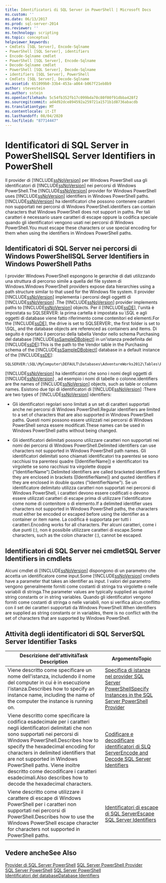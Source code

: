 ```yaml
---
title: Identificatori di SQL Server in PowerShell | Microsoft Docs
ms.custom: ''
ms.date: 06/13/2017
ms.prod: sql-server-2014
ms.reviewer: ''
ms.technology: scripting
ms.topic: conceptual
helpviewer_keywords:
- Cmdlets [SQL Server], Encode-Sqlname
- PowerShell [SQL Server], identifiers
- Encode-Sqlname cmdlet
- PowerShell [SQL Server], Encode-Sqlname
- Decode-Sqlname cmdlet
- PowerShell [SQL Server], Decode-Sqlname
- identifiers [SQL Server], PowerShell
- Cmdlets [SQL Server], Decode-Sqlname
ms.assetid: 651099b0-33b4-453a-a864-b067f21eb8b9
author: stevestein
ms.author: sstein
ms.openlocfilehash: 5c54fb352fb17c099bda78c80f00f91dbba428f2
ms.sourcegitcommit: ad4d92dce894592a259721a1571b1d8736abacdb
ms.translationtype: MT
ms.contentlocale: it-IT
ms.lasthandoff: 08/04/2020
ms.locfileid: "87714447"
---
```

# <a name="sql-server-identifiers-in-powershell"></a><span data-ttu-id="7338a-102">Identificatori di SQL Server in PowerShell</span><span class="sxs-lookup"><span data-stu-id="7338a-102">SQL Server Identifiers in PowerShell</span></span>
  <span data-ttu-id="7338a-103">Il provider di [!INCLUDE[ssNoVersion](../includes/ssnoversion-md.md)] per Windows PowerShell usa gli identificatori di [!INCLUDE[ssNoVersion](../includes/ssnoversion-md.md)] nei percorsi di Windows PowerShell.</span><span class="sxs-lookup"><span data-stu-id="7338a-103">The [!INCLUDE[ssNoVersion](../includes/ssnoversion-md.md)] provider for Windows PowerShell uses [!INCLUDE[ssNoVersion](../includes/ssnoversion-md.md)] identifiers in Windows PowerShell paths.</span></span> [!INCLUDE[ssNoVersion](../includes/ssnoversion-md.md)] <span data-ttu-id="7338a-104">ha identificatori che possono contenere caratteri non supportati nei percorsi di Windows PowerShell.</span><span class="sxs-lookup"><span data-stu-id="7338a-104">identifiers can contain characters that Windows PowerShell does not support in paths.</span></span> <span data-ttu-id="7338a-105">Per tali caratteri è necessario usare caratteri di escape oppure la codifica speciale quando gli identificatori vengono usati nei percorsi di Windows PowerShell.</span><span class="sxs-lookup"><span data-stu-id="7338a-105">You must escape these characters or use special encoding for them when using the identifiers in Windows PowerShell paths.</span></span>  
  
## <a name="sql-server-identifiers-in-windows-powershell-paths"></a><span data-ttu-id="7338a-106">Identificatori di SQL Server nei percorsi di Windows PowerShell</span><span class="sxs-lookup"><span data-stu-id="7338a-106">SQL Server Identifiers in Windows PowerShell Paths</span></span>  
 <span data-ttu-id="7338a-107">I provider Windows PowerShell espongono le gerarchie di dati utilizzando una struttura di percorso simile a quella del file system di Windows.</span><span class="sxs-lookup"><span data-stu-id="7338a-107">Windows PowerShell providers expose data hierarchies using a path structure similar to that used for the Windows file system.</span></span> <span data-ttu-id="7338a-108">Il provider [!INCLUDE[ssNoVersion](../includes/ssnoversion-md.md)] implementa i percorsi degli oggetti di [!INCLUDE[ssNoVersion](../includes/ssnoversion-md.md)] .</span><span class="sxs-lookup"><span data-stu-id="7338a-108">The [!INCLUDE[ssNoVersion](../includes/ssnoversion-md.md)] provider implements paths to [!INCLUDE[ssNoVersion](../includes/ssnoversion-md.md)] objects.</span></span> <span data-ttu-id="7338a-109">Per il [!INCLUDE[ssDE](../includes/ssde-md.md)], l'unità è impostata su SQLSERVER: la prima cartella è impostata su \SQL e agli oggetti di database viene fatto riferimento come contenitori ed elementi.</span><span class="sxs-lookup"><span data-stu-id="7338a-109">For the [!INCLUDE[ssDE](../includes/ssde-md.md)], the drive is set to SQLSERVER:, the first folder is set to \SQL, and the database objects are referenced as containers and items.</span></span> <span data-ttu-id="7338a-110">Di seguito è riportato il percorso della tabella Vendor nello schema Purchasing del database [!INCLUDE[ssSampleDBobject](../includes/sssampledbobject-md.md)] in un'istanza predefinita del [!INCLUDE[ssDE](../includes/ssde-md.md)]:</span><span class="sxs-lookup"><span data-stu-id="7338a-110">This is the path to the Vendor table in the Purchasing schema of the [!INCLUDE[ssSampleDBobject](../includes/sssampledbobject-md.md)] database in a default instance of the [!INCLUDE[ssDE](../includes/ssde-md.md)]:</span></span>  
  
```  
SQLSERVER:\SQL\MyComputer\DEFAULT\Databases\AdventureWorks2012\Tables\Purchasing.Vendor  
```  
  
 [!INCLUDE[ssNoVersion](../includes/ssnoversion-md.md)] <span data-ttu-id="7338a-111">ha identificatori che sono i nomi degli oggetti di [!INCLUDE[ssNoVersion](../includes/ssnoversion-md.md)] , ad esempio i nomi di tabelle o colonne.</span><span class="sxs-lookup"><span data-stu-id="7338a-111">identifiers are the names of [!INCLUDE[ssNoVersion](../includes/ssnoversion-md.md)] objects, such as table or column names.</span></span> <span data-ttu-id="7338a-112">Esistono due tipi di identificatori di [!INCLUDE[ssNoVersion](../includes/ssnoversion-md.md)] :</span><span class="sxs-lookup"><span data-stu-id="7338a-112">There are two types of [!INCLUDE[ssNoVersion](../includes/ssnoversion-md.md)] identifiers:</span></span>  
  
-   <span data-ttu-id="7338a-113">Gli identificatori regolari sono limitati a un set di caratteri supportati anche nei percorsi di Windows PowerShell.</span><span class="sxs-lookup"><span data-stu-id="7338a-113">Regular identifiers are limited to a set of characters that are also supported in Windows PowerShell paths.</span></span> <span data-ttu-id="7338a-114">Questi nomi possono essere utilizzati nei percorsi di Windows PowerShell senza essere modificati.</span><span class="sxs-lookup"><span data-stu-id="7338a-114">These names can be used in Windows PowerShell paths without being changed.</span></span>  
  
-   <span data-ttu-id="7338a-115">Gli identificatori delimitati possono utilizzare caratteri non supportati nei nomi dei percorsi di Windows PowerShell.</span><span class="sxs-lookup"><span data-stu-id="7338a-115">Delimited identifiers can use characters not supported in Windows PowerShell path names.</span></span> <span data-ttu-id="7338a-116">Gli identificatori delimitati sono chiamati identificatori tra parentesi se sono racchiusi tra parentesi quadre ([IdentifierName]) e identificatori tra virgolette se sono racchiusi tra virgolette doppie ("IdentifierName").</span><span class="sxs-lookup"><span data-stu-id="7338a-116">Delimited identifiers are called bracketed identifiers if they are enclosed in brackets ([IdentifierName]) and quoted identifiers if they are enclosed in double quotes ("IdentifierName").</span></span> <span data-ttu-id="7338a-117">Se un identificatore delimitato utilizza caratteri non supportati nei percorsi di Windows PowerShell, i caratteri devono essere codificati o devono essere utilizzati caratteri di escape prima di utilizzare l'identificatore come nome di contenitore o di elemento.</span><span class="sxs-lookup"><span data-stu-id="7338a-117">If a delimited identifier uses characters not supported in Windows PowerShell paths, the characters must either be encoded or escaped before using the identifier as a container or item name.</span></span> <span data-ttu-id="7338a-118">La codifica è supportata per tutti i caratteri.</span><span class="sxs-lookup"><span data-stu-id="7338a-118">Encoding works for all characters.</span></span> <span data-ttu-id="7338a-119">Per alcuni caratteri, come i due punti (:), non è possibile utilizzare caratteri di escape.</span><span class="sxs-lookup"><span data-stu-id="7338a-119">Some characters, such as the colon character (:), cannot be escaped.</span></span>  
  
## <a name="sql-server-identifiers-in-cmdlets"></a><span data-ttu-id="7338a-120">Identificatori di SQL Server nei cmdlet</span><span class="sxs-lookup"><span data-stu-id="7338a-120">SQL Server Identifiers in cmdlets</span></span>  
 <span data-ttu-id="7338a-121">Alcuni cmdlet di [!INCLUDE[ssNoVersion](../includes/ssnoversion-md.md)] dispongono di un parametro che accetta un identificatore come input.</span><span class="sxs-lookup"><span data-stu-id="7338a-121">Some [!INCLUDE[ssNoVersion](../includes/ssnoversion-md.md)] cmdlets have a parameter that takes an identifier as input.</span></span> <span data-ttu-id="7338a-122">I valori del parametro vengono generalmente forniti come costanti di stringa tra virgolette o nelle variabili di stringa.</span><span class="sxs-lookup"><span data-stu-id="7338a-122">The parameter values are typically supplied as quoted string constants or in string variables.</span></span> <span data-ttu-id="7338a-123">Quando gli identificatori vengono forniti come costanti di stringa o nelle variabili, non si verifica alcun conflitto con il set dei caratteri supportati da Windows PowerShell.</span><span class="sxs-lookup"><span data-stu-id="7338a-123">When identifiers are supplied as string constants or in variables, there is no conflict with the set of characters that are supported by Windows PowerShell.</span></span>  
  
## <a name="sql-server-identifier-tasks"></a><span data-ttu-id="7338a-124">Attività degli identificatori di SQL Server</span><span class="sxs-lookup"><span data-stu-id="7338a-124">SQL Server Identifier Tasks</span></span>  
  
|<span data-ttu-id="7338a-125">Descrizione dell'attività</span><span class="sxs-lookup"><span data-stu-id="7338a-125">Task Description</span></span>|<span data-ttu-id="7338a-126">Argomento</span><span class="sxs-lookup"><span data-stu-id="7338a-126">Topic</span></span>|  
|----------------------|-----------|  
|<span data-ttu-id="7338a-127">Viene descritto come specificare un nome dell'istanza, includendo il nome del computer in cui è in esecuzione l'istanza.</span><span class="sxs-lookup"><span data-stu-id="7338a-127">Describes how to specify an instance name, including the name of the computer the instance is running on.</span></span>|[<span data-ttu-id="7338a-128">Specifica di istanze nel provider SQL Server PowerShell</span><span class="sxs-lookup"><span data-stu-id="7338a-128">Specify Instances in the SQL Server PowerShell Provider</span></span>](sql-server-powershell-provider.md)|  
|<span data-ttu-id="7338a-129">Viene descritto come specificare la codifica esadecimale per i caratteri negli identificatori delimitati che non sono supportati nei percorsi di Windows PowerShell.</span><span class="sxs-lookup"><span data-stu-id="7338a-129">Describes how to specify the hexadecimal encoding for characters in delimited identifiers that are not supported in Windows PowerShell paths.</span></span> <span data-ttu-id="7338a-130">Viene inoltre descritto come decodificare i caratteri esadecimali.</span><span class="sxs-lookup"><span data-stu-id="7338a-130">Also describes how to decode the hexadecimal characters.</span></span>|[<span data-ttu-id="7338a-131">Codificare e decodificare identificatori di SLQ Server</span><span class="sxs-lookup"><span data-stu-id="7338a-131">Encode and Decode SQL Server Identifiers</span></span>](encode-and-decode-sql-server-identifiers.md)|  
|<span data-ttu-id="7338a-132">Viene descritto come utilizzare il carattere di escape di Windows PowerShell per i caratteri non supportati nei percorsi di PowerShell.</span><span class="sxs-lookup"><span data-stu-id="7338a-132">Describes how to use the Windows PowerShell escape character for characters not supported in PowerShell paths.</span></span>|[<span data-ttu-id="7338a-133">Identificatori di escape di SQL Server</span><span class="sxs-lookup"><span data-stu-id="7338a-133">Escape SQL Server Identifiers</span></span>](escape-sql-server-identifiers.md)|  
  
## <a name="see-also"></a><span data-ttu-id="7338a-134">Vedere anche</span><span class="sxs-lookup"><span data-stu-id="7338a-134">See Also</span></span>  
 <span data-ttu-id="7338a-135">[Provider di SQL Server PowerShell](sql-server-powershell-provider.md) </span><span class="sxs-lookup"><span data-stu-id="7338a-135">[SQL Server PowerShell Provider](sql-server-powershell-provider.md) </span></span>  
 <span data-ttu-id="7338a-136">[SQL Server PowerShell](sql-server-powershell.md) </span><span class="sxs-lookup"><span data-stu-id="7338a-136">[SQL Server PowerShell](sql-server-powershell.md) </span></span>  
 [<span data-ttu-id="7338a-137">Identificatori del database</span><span class="sxs-lookup"><span data-stu-id="7338a-137">Database Identifiers</span></span>](../relational-databases/databases/database-identifiers.md)  
  
  
